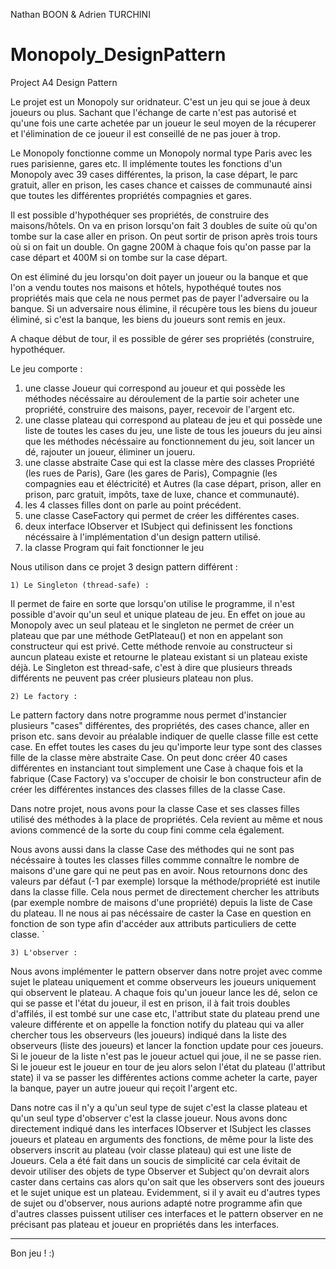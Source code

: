 Nathan BOON & Adrien TURCHINI
# Monopoly_DesignPattern
Project A4 Design Pattern 

Le projet est un Monopoly sur oridnateur. 
C'est un jeu qui se joue à deux joueurs ou plus. 
Sachant que l'échange de carte n'est pas autorisé et qu'une fois une carte achetée par un joueur le seul moyen de la récuperer et l'élimination de ce joueur il est conseillé de ne pas jouer à trop.

Le Monopoly fonctionne comme un Monopoly normal type Paris avec les rues parisienne, gares etc.
Il implémente toutes les fonctions d'un Monopoly avec 39 cases différentes, la prison, la case départ, le parc gratuit, aller en prison, les cases chance et caisses de communauté ainsi que toutes les différentes propriétés compagnies et gares.

Il est possible d'hypothéquer ses propriétés, de construire des maisons/hôtels. 
On va en prison lorsqu'on fait 3 doubles de suite où qu'on tombe sur la case aller en prison. On peut sortir de prison après trois tours où si on fait un double.
On gagne 200M à chaque fois qu'on passe par la case départ et 400M si on tombe sur la case départ. 

On est éliminé du jeu lorsqu'on doit payer un joueur ou la banque et que l'on a vendu toutes nos maisons et hôtels, hypothéqué toutes nos propriétés mais que cela ne nous permet pas de payer l'adversaire ou la banque. 
Si un adversaire nous élimine, il récupère tous les biens du joueur éliminé, si c'est la banque, les biens du joueurs sont remis en jeux. 

A chaque début de tour, il es possible de gérer ses propriétés (construire, hypothéquer.

Le jeu comporte :
  1) une classe Joueur qui correspond au joueur et qui possède les méthodes nécéssaire au déroulement de la partie soir acheter une propriété, construire des maisons, payer, recevoir de l'argent etc.
  2) une classe plateau qui correspond au plateau de jeu et qui possède une liste de toutes les cases du jeu, une liste de tous les joueurs du jeu ainsi que les méthodes nécéssaire au fonctionnement du jeu, soit lancer un dé, rajouter un joueur, éliminer un joueru.
  3) une classe abstraite Case qui est la classe mère des classes Propriété (les rues de Paris), Gare (les gares de Paris), Compagnie (les compagnies eau et éléctricité) et Autres (la case départ, prison, aller en prison, parc gratuit, impôts, taxe de luxe, chance et communauté). 
  4) les 4 classes filles dont on parle au point précédent. 
  5) une classe CaseFactory qui permet de créer les différentes cases.
  6) deux interface IObserver et ISubject qui definissent les fonctions nécéssaire à l'implémentation d'un design pattern utilisé.
  7) la classe Program qui fait fonctionner le jeu
  
Nous utilison dans ce projet 3 design pattern différent : 

    1) Le Singleton (thread-safe) :

Il permet de faire en sorte que lorsqu'on utilise le programme, il n'est possible d'avoir qu'un seul et unique plateau de jeu. En effet on joue au Monopoly avec un seul plateau et le singleton ne permet de créer un plateau que par une méthode GetPlateau() et non en appelant son constructeur qui est privé. Cette méthode renvoie au constructeur si auncun plateau existe et retourne le plateau existant si un plateau existe déjà. Le Singleton est thread-safe, c'est à dire que plusieurs threads différents ne peuvent pas créer plusieurs plateau non plus. 


    2) Le factory :

Le pattern factory dans notre programme nous permet d'instancier plusieurs "cases" différentes, des propriétés, des cases chance, aller en prison etc. sans devoir au préalable indiquer de quelle classe fille est cette case. En effet toutes les cases du jeu qu'importe leur type sont des classes fille de la classe mère abstraite Case. On peut donc créer 40 cases différentes en instanciant tout simplement une Case à chaque fois et la fabrique (Case Factory) va s'occuper de choisir le bon constructeur afin de créer les différentes instances des classes filles de la classe Case.

Dans notre projet, nous avons pour la classe Case et ses classes filles utilisé des méthodes à la place de propriétés. Cela revient au même et nous avions commencé de la sorte du coup fini comme cela également. 

Nous avons aussi dans la classe Case des méthodes qui ne sont pas nécéssaire à toutes les classes filles commme connaître le nombre de maisons d'une gare qui ne peut pas en avoir. Nous retournons donc des valeurs par défaut (-1 par exemple) lorsque la méthode/propriété est inutile dans la classe fille. Cela nous permet de directement chercher les attributs (par exemple nombre de maisons d'une propriété) depuis la liste de Case du plateau. Il ne nous ai pas nécéssaire de caster la Case en question en fonction de son type afin d'accéder aux attributs particuliers de cette classe. `


    3) L'observer :

Nous avons implémenter le pattern observer dans notre projet avec comme sujet le plateau uniquement et comme observeurs les joueurs uniquement qui observent le plateau. A chaque fois qu'un joueur lance les dé, selon ce qui se passe et l'état du joueur, il est en prison, il à fait trois doubles d'affilés, il est tombé sur une case etc, l'attribut state du plateau prend une valeure différente et on appelle la fonction notify du plateau qui va aller chercher tous les observeurs (les joueurs) indiqué dans la liste des observeurs (liste des joueurs) et lancer la fonction update pour ces joueurs. Si le joueur de la liste n'est pas le joueur actuel qui joue, il ne se passe rien. Si le joueur est le joueur en tour de jeu alors selon l'état du plateau (l'attribut state) il va se passer les différentes actions comme acheter la carte, payer la banque, payer un autre joueur qui reçoit l'argent etc.

Dans notre cas il n'y a qu'un seul type de sujet c'est la classe plateau et qu'un seul type d'observer c'est la classe joueur. Nous avons donc directement indiqué dans les interfaces IObserver et ISubject les classes joueurs et plateau en arguments des fonctions, de même pour la liste des observers inscrit au plateau (voir classe plateau) qui est une liste de Joueurs. Cela a été fait dans un soucis de simplicité car cela évitait de devoir utiliser des objets de type Observer et Subject qu'on devrait alors caster dans certains cas alors qu'on sait que les observers sont des joueurs et le sujet unique est un plateau. Evidemment, si il y avait eu d'autres types de sujet ou d'observer, nous aurions adapté notre programme afin que d'autres classes puissent utiliser ces interfaces et le pattern observer en ne précisant pas plateau et joueur en propriétés dans les interfaces.


-----------------------
Bon jeu ! :) 

